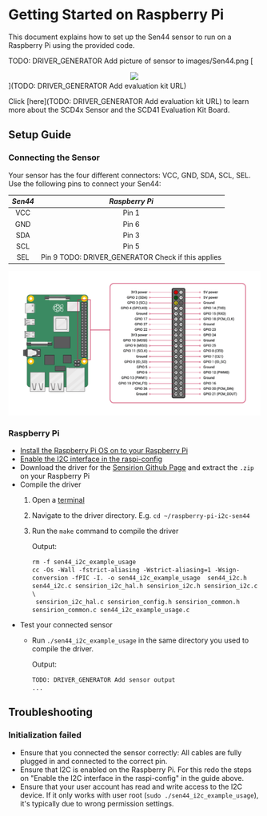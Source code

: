 Getting Started on Raspberry Pi
===============================

This document explains how to set up the Sen44 sensor to run on a Raspberry Pi
using the provided code.

TODO: DRIVER_GENERATOR Add picture of sensor to images/Sen44.png
[<center><img src="images/Sen44.png" width="300px"></center>](TODO: DRIVER_GENERATOR Add evaluation kit URL)

Click [here](TODO: DRIVER_GENERATOR Add evaluation kit URL) to learn more about the SCD4x Sensor and the SCD41 Evaluation Kit Board.


Setup Guide
-----------

### Connecting the Sensor

Your sensor has the four different connectors: VCC, GND, SDA, SCL, SEL. Use
the following pins to connect your Sen44:

 *Sen44*  |    *Raspberry Pi*
 :------: | :------------------:
   VCC    |        Pin 1
   GND    |        Pin 6
   SDA    |        Pin 3
   SCL    |        Pin 5
   SEL    |        Pin 9 TODO: DRIVER_GENERATOR Check if this applies

<center><img src="images/GPIO-Pinout-Diagram.png" width="900px"></center>

### Raspberry Pi

- [Install the Raspberry Pi OS on to your Raspberry Pi](https://projects.raspberrypi.org/en/projects/raspberry-pi-setting-up)
- [Enable the I2C interface in the raspi-config](https://www.raspberrypi.org/documentation/configuration/raspi-config.md)
- Download the driver for the [Sensirion Github Page](https://github.com/Sensirion/raspberry-pi-i2c-sen44) and extract the `.zip` on your Raspberry Pi
- Compile the driver
    1. Open a [terminal](https://www.raspberrypi.org/documentation/usage/terminal/?)
    2. Navigate to the driver directory. E.g. `cd ~/raspberry-pi-i2c-sen44`
    3. Run the `make` command to compile the driver

       Output:
       ```
       rm -f sen44_i2c_example_usage
       cc -Os -Wall -fstrict-aliasing -Wstrict-aliasing=1 -Wsign-conversion -fPIC -I. -o sen44_i2c_example_usage  sen44_i2c.h sen44_i2c.c sensirion_i2c_hal.h sensirion_i2c.h sensirion_i2c.c \
       	sensirion_i2c_hal.c sensirion_config.h sensirion_common.h sensirion_common.c sen44_i2c_example_usage.c
       ```
- Test your connected sensor
    - Run `./sen44_i2c_example_usage` in the same directory you used to
      compile the driver.

      Output:
      ```
      TODO: DRIVER_GENERATOR Add sensor output
      ...
      ```

Troubleshooting
---------------

### Initialization failed

-   Ensure that you connected the sensor correctly: All cables are fully
    plugged in and connected to the correct pin.
-   Ensure that I2C is enabled on the Raspberry Pi. For this redo the steps on
    "Enable the I2C interface in the raspi-config" in the guide above.
-   Ensure that your user account has read and write access to the I2C device.
    If it only works with user root (`sudo ./sen44_i2c_example_usage`), it's
    typically due to wrong permission settings.
